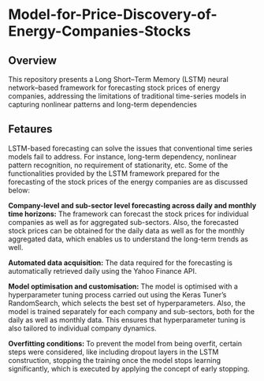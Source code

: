 # Model-for-Price-Discovery-of-Energy-Companies-Stocks

## Overview
This repository presents a Long Short–Term Memory (LSTM) neural network–based framework for forecasting stock prices of energy companies, addressing the limitations of traditional time-series models in capturing nonlinear patterns and long-term dependencies

## Fetaures

LSTM-based forecasting can solve the issues that conventional time series models fail to address. For instance, long-term dependency, nonlinear pattern recognition, no requirement of stationarity, etc.
Some of the functionalities provided by the LSTM framework prepared for the forecasting of the stock prices of the energy companies are as discussed below:

**Company-level and sub-sector level forecasting across daily and monthly time horizons:** The framework can forecast the stock prices for individual companies as well as for aggregated sub-sectors. Also, the forecasted stock prices can be obtained for the daily data as well as for the monthly aggregated data, which enables us to understand the long-term trends as well.

**Automated data acquisition:** The data required for the forecasting is automatically retrieved daily using the Yahoo Finance API.
 
**Model optimisation and customisation:**  The model is optimised with a hyperparameter tuning process carried out using the Keras Tuner’s RandomSearch, which selects the best set of hyperparameters. Also, the model is trained separately for each company and sub-sectors, both for the daily as well as monthly data. This ensures that hyperparameter tuning is also tailored to individual company dynamics.

**Overfitting conditions:** To prevent the model from being overfit, certain steps were considered, like including dropout layers in the LSTM construction, stopping the training once the model stops learning significantly, which is executed by applying the concept of early stopping.

